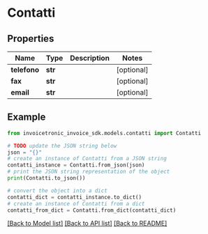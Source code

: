# Contatti


## Properties

Name | Type | Description | Notes
------------ | ------------- | ------------- | -------------
**telefono** | **str** |  | [optional] 
**fax** | **str** |  | [optional] 
**email** | **str** |  | [optional] 

## Example

```python
from invoicetronic_invoice_sdk.models.contatti import Contatti

# TODO update the JSON string below
json = "{}"
# create an instance of Contatti from a JSON string
contatti_instance = Contatti.from_json(json)
# print the JSON string representation of the object
print(Contatti.to_json())

# convert the object into a dict
contatti_dict = contatti_instance.to_dict()
# create an instance of Contatti from a dict
contatti_from_dict = Contatti.from_dict(contatti_dict)
```
[[Back to Model list]](../README.md#documentation-for-models) [[Back to API list]](../README.md#documentation-for-api-endpoints) [[Back to README]](../README.md)


